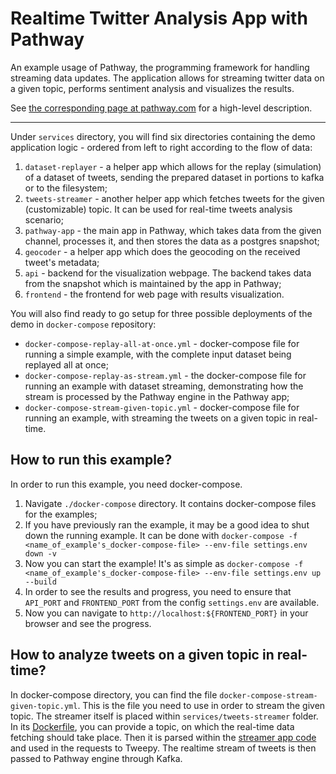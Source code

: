 # Realtime Twitter Analysis App with Pathway

An example usage of Pathway, the programming framework for handling streaming data updates.
The application allows for streaming twitter data on a given topic, performs sentiment analysis and visualizes the results.

See [the corresponding page at pathway.com](https://pathway.com/developers/showcases/twitter) for a high-level description.

---

Under `services` directory, you will find six directories containing the demo application logic - ordered from left to right according to the flow of data:
1. `dataset-replayer` - a helper app which allows for the replay (simulation) of a dataset of tweets, sending the prepared dataset in portions to kafka or to the filesystem;
2. `tweets-streamer` - another helper app which fetches tweets for the given (customizable) topic. It can be used for real-time tweets analysis scenario;
3. `pathway-app` - the main app in Pathway, which takes data from the given channel, processes it, and then stores the data as a postgres snapshot;
4. `geocoder` - a helper app which does the geocoding on the received tweet's metadata;
5. `api` - backend for the visualization webpage. The backend takes data from the snapshot which is maintained by the app in Pathway;
6. `frontend` - the frontend for web page with results visualization.

You will also find ready to go setup for three possible deployments of the demo in `docker-compose` repository:
* `docker-compose-replay-all-at-once.yml` - docker-compose file for running a simple example, with the complete input dataset being replayed all at once;
* `docker-compose-replay-as-stream.yml` - the docker-compose file for running an example with dataset streaming, demonstrating how the stream is processed by the Pathway engine in the Pathway app;
* `docker-compose-stream-given-topic.yml` - docker-compose file for running an example, with streaming the tweets on a given topic in real-time.
## How to run this example?

In order to run this example, you need docker-compose.

1. Navigate `./docker-compose` directory. It contains docker-compose files for the examples;
2. If you have previously ran the example, it may be a good idea to shut down the running example. It can be done with `docker-compose -f <name_of_example's_docker-compose-file> --env-file settings.env down -v`
3. Now you can start the example! It's as simple as `docker-compose -f <name_of_example's_docker-compose-file> --env-file settings.env up --build`
4. In order to see the results and progress, you need to ensure that `API_PORT` and `FRONTEND_PORT` from the config `settings.env` are available.
5. Now you can navigate to `http://localhost:${FRONTEND_PORT}` in your browser and see the progress.
## How to analyze tweets on a given topic in real-time?

In docker-compose directory, you can find the file `docker-compose-stream-given-topic.yml`. This is the file you need to use in order to stream the given topic. The streamer itself is placed within `services/tweets-streamer` folder. In its [Dockerfile](https://github.com/pathwaycom/pathway-examples/blob/main/showcases/twitter/services/tweets-streamer/Dockerfile#L6), you can provide a topic, on which the real-time data fetching should take place. Then it is parsed within the [streamer app code](https://github.com/pathwaycom/pathway-examples/blob/main/showcases/twitter/services/tweets-streamer/app/main.py#L127) and used in the requests to Tweepy. The realtime stream of tweets is then passed to Pathway engine through Kafka.

